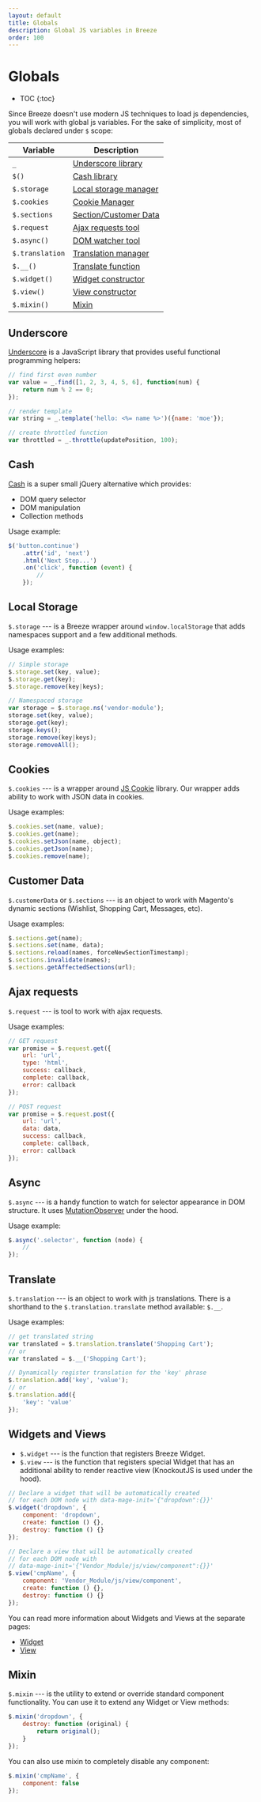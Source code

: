```yaml
---
layout: default
title: Globals
description: Global JS variables in Breeze
order: 100
---
```


# Globals

* TOC
{:toc}

Since Breeze doesn't use modern JS techniques to load js dependencies, you will
work with global js variables. For the sake of simplicity, most of globals declared
under `$` scope:

Variable            | Description
--------------------|----------------
`_`                 | [Underscore library](#underscore)
`$()`               | [Cash library](#cash)
`$.storage`         | [Local storage manager](#local-storage)
`$.cookies`         | [Cookie Manager](#cookies)
`$.sections`        | [Section/Customer Data](#customer-data)
`$.request`         | [Ajax requests tool](#ajax-requests)
`$.async()`         | [DOM watcher tool](#async)
`$.translation`     | [Translation manager](#translate)
`$.__()`            | [Translate function](#translate)
`$.widget()`        | [Widget constructor](#widgets-and-views)
`$.view()`          | [View constructor](#widgets-and-views)
`$.mixin()`         | [Mixin](#mixin)

## Underscore

[Underscore](https://underscorejs.org/) is a JavaScript library that provides
useful functional programming helpers:

```js
// find first even number
var value = _.find([1, 2, 3, 4, 5, 6], function(num) {
    return num % 2 == 0;
});

// render template
var string = _.template('hello: <%= name %>')({name: 'moe'});

// create throttled function
var throttled = _.throttle(updatePosition, 100);
```

## Cash

[Cash](https://github.com/fabiospampinato/cash) is a super small jQuery
alternative which provides:

 -  DOM query selector
 -  DOM manipulation
 -  Collection methods

Usage example:

```js
$('button.continue')
    .attr('id', 'next')
    .html('Next Step...')
    .on('click', function (event) {
        //
    });
```

## Local Storage

`$.storage` --- is a Breeze wrapper around `window.localStorage` that adds
namespaces support and a few additional methods.

Usage examples:

```js
// Simple storage
$.storage.set(key, value);
$.storage.get(key);
$.storage.remove(key|keys);

// Namespaced storage
var storage = $.storage.ns('vendor-module');
storage.set(key, value);
storage.get(key);
storage.keys();
storage.remove(key|keys);
storage.removeAll();
```

## Cookies

`$.cookies` --- is a wrapper around [JS Cookie](https://github.com/js-cookie/js-cookie)
library. Our wrapper adds ability to work with JSON data in cookies.

Usage examples:

```js
$.cookies.set(name, value);
$.cookies.get(name);
$.cookies.setJson(name, object);
$.cookies.getJson(name);
$.cookies.remove(name);
```

## Customer Data

`$.customerData` or `$.sections` --- is an object to work with Magento's dynamic
sections (Wishlist, Shopping Cart, Messages, etc).

Usage examples:

```js
$.sections.get(name);
$.sections.set(name, data);
$.sections.reload(names, forceNewSectionTimestamp);
$.sections.invalidate(names);
$.sections.getAffectedSections(url);
```

## Ajax requests

`$.request` --- is tool to work with ajax requests.

Usage examples:

```js
// GET request
var promise = $.request.get({
    url: 'url',
    type: 'html',
    success: callback,
    complete: callback,
    error: callback
});

// POST request
var promise = $.request.post({
    url: 'url',
    data: data,
    success: callback,
    complete: callback,
    error: callback
});
```

## Async

`$.async` --- is a handy function to watch for selector appearance in DOM structure.
It uses [MutationObserver](https://developer.mozilla.org/en-US/docs/Web/API/MutationObserver)
under the hood.

Usage example:

```js
$.async('.selector', function (node) {
    //
});
```

## Translate

`$.translation` --- is an object to work with js translations. There is a shorthand
to the `$.translation.translate` method available: `$.__`.

Usage examples:

```js
// get translated string
var translated = $.translation.translate('Shopping Cart');
// or
var translated = $.__('Shopping Cart');

// Dynamically register translation for the 'key' phrase
$.translation.add('key', 'value');
// or
$.translation.add({
    'key': 'value'
});
```

## Widgets and Views

 -  `$.widget` --- is the function that registers Breeze Widget.
 -  `$.view` --- is the function that registers special Widget that has an
    additional ability to render reactive view (KnockoutJS is used under the hood).

```js
// Declare a widget that will be automatically created
// for each DOM node with data-mage-init='{"dropdown":{}}'
$.widget('dropdown', {
    component: 'dropdown',
    create: function () {},
    destroy: function () {}
});

// Declare a view that will be automatically created
// for each DOM node with
// data-mage-init='{"Vendor_Module/js/view/component":{}}'
$.view('cmpName', {
    component: 'Vendor_Module/js/view/component',
    create: function () {},
    destroy: function () {}
});
```

You can read more information about Widgets and Views at the separate pages:

 -  [Widget](/widgets)
 -  [View](/views)

## Mixin

`$.mixin` --- is the utility to extend or override standard component functionality.
You can use it to extend any Widget or View methods:

```js
$.mixin('dropdown', {
    destroy: function (original) {
        return original();
    }
});
```

You can also use mixin to completely disable any component:

```js
$.mixin('cmpName', {
    component: false
});
```
